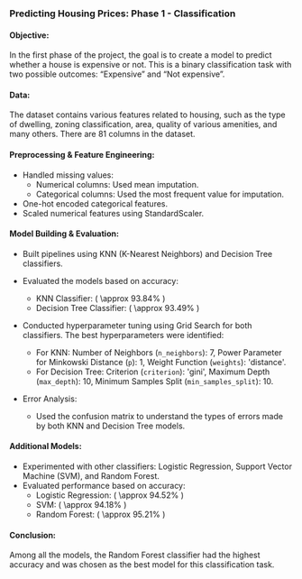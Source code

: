 ### Predicting Housing Prices: Phase 1 - Classification

#### Objective:
In the first phase of the project, the goal is to create a model to predict whether a house is expensive or not. This is a binary classification task with two possible outcomes: “Expensive” and “Not expensive”.

#### Data:
The dataset contains various features related to housing, such as the type of dwelling, zoning classification, area, quality of various amenities, and many others. There are 81 columns in the dataset.

#### Preprocessing & Feature Engineering:
- Handled missing values:
  - Numerical columns: Used mean imputation.
  - Categorical columns: Used the most frequent value for imputation.
- One-hot encoded categorical features.
- Scaled numerical features using StandardScaler.

#### Model Building & Evaluation:
- Built pipelines using KNN (K-Nearest Neighbors) and Decision Tree classifiers.
- Evaluated the models based on accuracy:
  - KNN Classifier: \( \approx 93.84\% \)
  - Decision Tree Classifier: \( \approx 93.49\% \)
  
- Conducted hyperparameter tuning using Grid Search for both classifiers. The best hyperparameters were identified:
  - For KNN: Number of Neighbors (`n_neighbors`): 7, Power Parameter for Minkowski Distance (`p`): 1, Weight Function (`weights`): 'distance'.
  - For Decision Tree: Criterion (`criterion`): 'gini', Maximum Depth (`max_depth`): 10, Minimum Samples Split (`min_samples_split`): 10.

- Error Analysis:
  - Used the confusion matrix to understand the types of errors made by both KNN and Decision Tree models.

#### Additional Models:
- Experimented with other classifiers: Logistic Regression, Support Vector Machine (SVM), and Random Forest.
- Evaluated performance based on accuracy:
  - Logistic Regression: \( \approx 94.52\% \)
  - SVM: \( \approx 94.18\% \)
  - Random Forest: \( \approx 95.21\% \)

#### Conclusion:
Among all the models, the Random Forest classifier had the highest accuracy and was chosen as the best model for this classification task.
